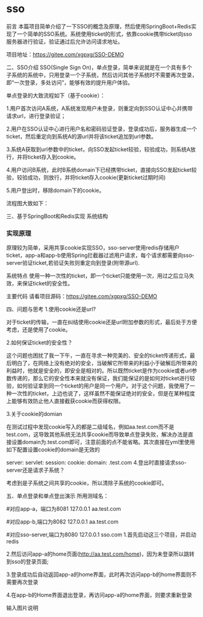 # sso

前言
本篇项目简单介绍了一下SSO的概念及原理，然后使用SpringBoot+Redis实现了一个简单的SSO系统。系统使用ticket的形式，依靠cookie携带ticket向sso服务器进行验证，验证通过后允许访问请求地址。

项目地址：https://gitee.com/xgpxg/SSO-DEMO

二、SSO介绍
SSO(Single Sign On)，单点登录，简单来说就是在一个具有多个子系统的系统中，只用登录一个子系统，然后访问其他子系统时不需要再次登录，即“一次登录，多处访问”，能够有效的提升用户体验。

单点登录的大致流程如下（基于cookie）：

1.用户首次访问A系统，A系统发现用户未登录，则重定向到SSO认证中心并携带请求url，进行登录验证；

2.用户在SSO认证中心进行用户名和密码验证登录，登录成功后，服务器生成一个ticket，然后重定向到系统A的源url并将该ticket追加到url参数。

3.系统A获取到url参数中的ticket，向SSO发起ticket较验，较验成功，则系统A放行，并将ticket存入到cookie。

4.用户访问B系统，此时B系统domain下已经携带ticket，直接向SSO发起ticket较验，较验成功，则放行，并将ticket存入cookie(更新ticket过期时间)

5.用户登出时，移除domain下的cookie。

流程图大致如下：



三、基于SpringBoot和Redis实现
系统结构
 ### 实现原理
原理较为简单，采用共享cookie实现SSO，sso-server使用redis存储用户ticket，app-a和app-b使用Spring拦截器过滤用户请求，每个请求都需要向sso-server验证ticket,若验证失败则重定向到登录(附带源url).

系统特点
使用一种一次性的ticket，即一个ticket只能使用一次，用过之后立马失效，来保证ticket的安全性。

主要代码
请看项目源码：https://gitee.com/xgpxg/SSO-DEMO

四、问题与思考
1.使用cookie还是url?

对于ticket的传输，一直在纠结使用cookie还是url附加参数的形式，最后处于方便考虑，还是使用了cookie。

2.如何保证ticket的安全性？

这个问题也困扰了我一下午，一直在寻求一种完美的、安全的ticket传递形式，最后明白了，在网络上没有绝对的安全，当破解它所带来的利益小于破解后所带来的利益时，他就是安全的，即安全是相对的。所以既然ticket是作为cookie或者url参数传递的，那么它的安全性本来就没有保证，我们能保证的是如何对ticket进行较验，如何验证拿到同一个ticket的用户是同一个用户。对于这个问题，我使用了一种一次性的ticket，上边也说了，这样虽然不能保证绝对的安全，但是在某种程度上能够有效防止他人直接截获cookie而获得权限。

3.关于cookie的domian

在测试过程中发现cookie写入的都是二级域名，例如aa.test.com而不是test.com，这导致其他系统无法共享cookie而导致单点登录失败，解决办法是直接设置domain为.test.com即可，注意前面的点不能省略。其次直接在yml里使用如下配置设置cookie的domain是无效的

server:
	servlet:
	    session:
	      cookie:
	        domain: .test.com
4.登出时直接请求sso-server还是请求子系统？

考虑到是子系统之间共享的cookie，所以清除子系统的cookie即可。

五、单点登录和单点登出演示
所用测域名：

#对应app-a，端口为8081
127.0.0.1 aa.test.com

#对应app-b,端口为8082
127.0.0.1 aa.test.com

#对应sso-server,端口为8080
127.0.0.1 sso.com
1.首先启动这三个项目，并启动redis



2.然后访问app-a的home页面(http://aa.test.com/home)，因为未登录所以跳转到sso的登录页面;

3.登录成功后自动返回app-a的home界面，此时再次访问app-b的home界面则不需要再次登录

4.在app-b的Home界面退出登录，再访问app-a的home界面，则要求重新登录

输入图片说明

